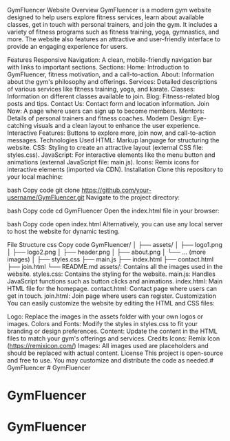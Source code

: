 GymFluencer Website
Overview
GymFluencer is a modern gym website designed to help users explore fitness services, learn about available classes, get in touch with personal trainers, and join the gym. It includes a variety of fitness programs such as fitness training, yoga, gymnastics, and more. The website also features an attractive and user-friendly interface to provide an engaging experience for users.

Features
Responsive Navigation: A clean, mobile-friendly navigation bar with links to important sections.
Sections:
Home: Introduction to GymFluencer, fitness motivation, and a call-to-action.
About: Information about the gym's philosophy and offerings.
Services: Detailed descriptions of various services like fitness training, yoga, and karate.
Classes: Information on different classes available to join.
Blog: Fitness-related blog posts and tips.
Contact Us: Contact form and location information.
Join Now: A page where users can sign up to become members.
Mentors: Details of personal trainers and fitness coaches.
Modern Design: Eye-catching visuals and a clean layout to enhance the user experience.
Interactive Features: Buttons to explore more, join now, and call-to-action messages.
Technologies Used
HTML: Markup language for structuring the website.
CSS: Styling to create an attractive layout (external CSS file: styles.css).
JavaScript: For interactive elements like the menu button and animations (external JavaScript file: main.js).
Icons: Remix icons for interactive elements (imported via CDN).
Installation
Clone this repository to your local machine:

bash
Copy code
git clone https://github.com/your-username/GymFluencer.git
Navigate to the project directory:

bash
Copy code
cd GymFluencer
Open the index.html file in your browser:

bash
Copy code
open index.html
Alternatively, you can use any local server to host the website for dynamic testing.

File Structure
css
Copy code
GymFluencer/
│
├── assets/
│   ├── logo1.png
│   ├── logo2.png
│   ├── header.png
│   ├── about.png
│   └── ... (more images)
│
├── styles.css
├── main.js
├── index.html
├── contact.html
├── join.html
└── README.md
assets/: Contains all the images used in the website.
styles.css: Contains the styling for the website.
main.js: Handles JavaScript functions such as button clicks and animations.
index.html: Main HTML file for the homepage.
contact.html: Contact page where users can get in touch.
join.html: Join page where users can register.
Customization
You can easily customize the website by editing the HTML and CSS files:

Logo: Replace the images in the assets folder with your own logos or images.
Colors and Fonts: Modify the styles in styles.css to fit your branding or design preferences.
Content: Update the content in the HTML files to match your gym's offerings and services.
Credits
Icons: Remix Icon (https://remixicon.com/)
Images: All images used are placeholders and should be replaced with actual content.
License
This project is open-source and free to use. You may customize and distribute the code as needed.#   G y m F l u e n c e r  
 # GymFluencer
# GymFluencer
# GymFluencer
